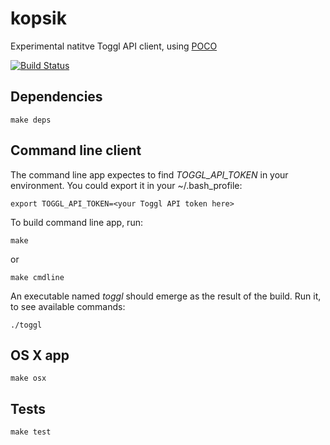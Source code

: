 kopsik
======

Experimental natitve Toggl API client, using [POCO](http://pocoproject.org/)

[![Build Status](https://travis-ci.org/tanel/kopsik.png)](https://travis-ci.org/tanel/kopsik)


Dependencies
------------
```
make deps
```

Command line client
-------------------
The command line app expectes to find *TOGGL_API_TOKEN* in your environment. You could export it in your ~/.bash_profile:

```
export TOGGL_API_TOKEN=<your Toggl API token here>
```

To build command line app, run:
```
make
```
or 
```
make cmdline
```

An executable named *toggl* should emerge as the result of the build. Run it, to see available commands:
```
./toggl
```

OS X app
--------
```
make osx
```

Tests
-----
```
make test
```
